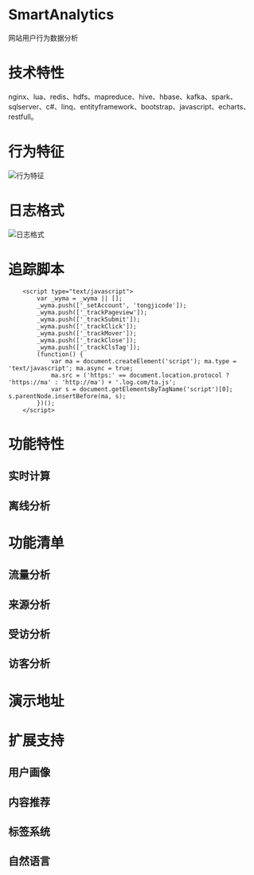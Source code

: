 # SmartAnalytics
网站用户行为数据分析

# 技术特性
nginx、lua、redis、hdfs、mapreduce、hive、hbase、kafka、spark、sqlserver、c#、linq、entityframework、bootstrap、javascript、echarts、restfull。

# 行为特征
![行为特征](https://raw.githubusercontent.com/ljja/SmartAnalytics/master/doc/log-summary.png)

# 日志格式
![日志格式](https://raw.githubusercontent.com/ljja/SmartAnalytics/master/doc/log-format.png)

# 追踪脚本
		<script type="text/javascript">
			var _wyma = _wyma || [];
			_wyma.push(['_setAccount', 'tongjicode']);
			_wyma.push(['_trackPageview']);
			_wyma.push(['_trackSubmit']);
			_wyma.push(['_trackClick']);
			_wyma.push(['_trackMover']);
			_wyma.push(['_trackClose']);
			_wyma.push(['_trackClsTag']);
			(function() {
				var ma = document.createElement('script'); ma.type = 'text/javascript'; ma.async = true;
				ma.src = ('https:' == document.location.protocol ? 'https://ma' : 'http://ma') + '.log.com/ta.js';
				var s = document.getElementsByTagName('script')[0]; s.parentNode.insertBefore(ma, s);
			})();
		</script>

# 功能特性

## 实时计算

## 离线分析

# 功能清单

## 流量分析

## 来源分析

## 受访分析

## 访客分析

# 演示地址

# 扩展支持

## 用户画像

## 内容推荐

## 标签系统

## 自然语言
 

